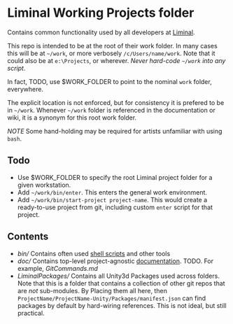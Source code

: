 # Liminal Working Projects folder
Contains common functionality used by all developers at [Liminal](www.liminalvr.com).

This repo is intended to be at the root of their work folder. In many cases this will be at `~/work`, or more verbosely `/c/Users/name/work`. Note that it could also be at `e:\Projects`, or wherever. *Never hard-code `~/work` into any script*. 

In fact, TODO, use $WORK_FOLDER to point to the nominal `work` folder, everywhere.

The explicit location is not enforced, but for consistency it is prefered to be in `~/work`. Whenever `~/work` folder is referenced in the documentation or wiki, it is a synonym for this root work folder.

*NOTE* Some hand-holding may be required for artists unfamiliar with using `bash`.

## Todo
* Use $WORK_FOLDER to specify the root Liminal project folder for a given workstation.
* Add `~/work/bin/enter`. This enters the general work environment.
* Add `~/work/bin/start-project project-name`. This would create a ready-to-use project from git, including custom `enter` script for that project.

## Contents
* _bin/_ Contains often used [shell scripts](bin/Readme.md) and other tools
* _doc/_ Contains top-level project-agnostic [documentation](doc/Readme.md). TODO. For example, *GitCommands.md*
* _LiminalPackages/_ Contains all Unity3d Packages used across folders. Note that this is a folder that contains a collection of other git repos that are *not* sub-modules. By Placing them all here, then `ProjectName/ProjectName-Unity/Packages/manifest.json` can find packages by default by hard-wiring references. This is not ideal, but still practical.

